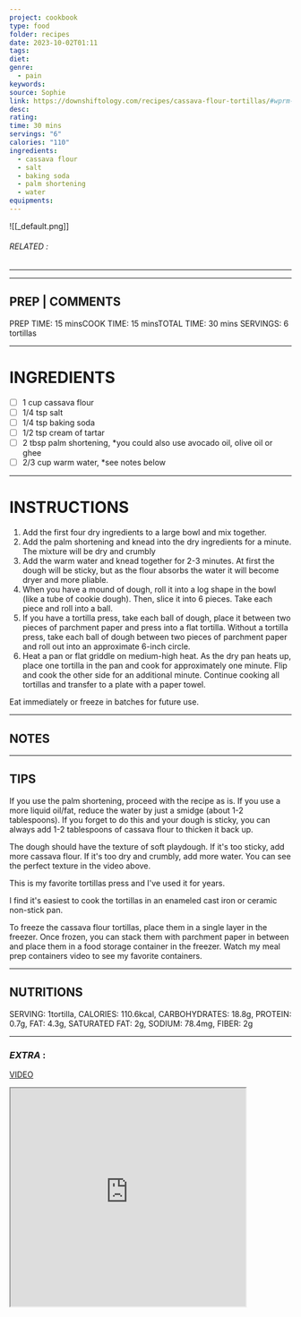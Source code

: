 ```yaml
---
project: cookbook
type: food
folder: recipes
date: 2023-10-02T01:11
tags: 
diet: 
genre:
  - pain
keywords: 
source: Sophie
link: https://downshiftology.com/recipes/cassava-flour-tortillas/#wprm-recipe-container-33618
desc: 
rating: 
time: 30 mins
servings: "6"
calories: "110"
ingredients:
  - cassava flour
  - salt
  - baking soda
  - palm shortening
  - water
equipments:
---
```


![[_default.png]]
###### *RELATED* : 
---


---
## PREP | COMMENTS

PREP TIME: 15 minsCOOK TIME: 15 minsTOTAL TIME: 30 mins
SERVINGS: 6 tortillas

---
# INGREDIENTS

- [ ] 1 cup cassava flour
- [ ] 1/4 tsp salt
- [ ] 1/4 tsp baking soda
- [ ] 1/2 tsp cream of tartar
- [ ] 2 tbsp palm shortening, *you could also use avocado oil, olive oil or ghee
- [ ] 2/3 cup warm water, *see notes below

---
# INSTRUCTIONS

1. Add the first four dry ingredients to a large bowl and mix together.
2. Add the palm shortening and knead into the dry ingredients for a minute. The mixture will be dry and crumbly
3. Add the warm water and knead together for 2-3 minutes. At first the dough will be sticky, but as the flour absorbs the water it will become dryer and more pliable.
4. When you have a mound of dough, roll it into a log shape in the bowl (like a tube of cookie dough). Then, slice it into 6 pieces. Take each piece and roll into a ball.
5. If you have a tortilla press, take each ball of dough, place it between two pieces of parchment paper and press into a flat tortilla. Without a tortilla press, take each ball of dough between two pieces of parchment paper and roll out into an approximate 6-inch circle.
6. Heat a pan or flat griddle on medium-high heat. As the dry pan heats up, place one tortilla in the pan and cook for approximately one minute. Flip and cook the other side for an additional minute. Continue cooking all tortillas and transfer to a plate with a paper towel.

Eat immediately or freeze in batches for future use.

---
## NOTES



---
## TIPS

If you use the palm shortening, proceed with the recipe as is. If you use a more liquid oil/fat, reduce the water by just a smidge (about 1-2 tablespoons). If you forget to do this and your dough is sticky, you can always add 1-2 tablespoons of cassava flour to thicken it back up.

The dough should have the texture of soft playdough. If it's too sticky, add more cassava flour. If it's too dry and crumbly, add more water. You can see the perfect texture in the video above.

This is my favorite tortillas press and I've used it for years.

I find it's easiest to cook the tortillas in an enameled cast iron or ceramic non-stick pan.

To freeze the cassava flour tortillas, place them in a single layer in the freezer. Once frozen, you can stack them with parchment paper in between and place them in a food storage container in the freezer. Watch my meal prep containers video to see my favorite containers.

---
## NUTRITIONS

SERVING: 1tortilla, CALORIES: 110.6kcal, CARBOHYDRATES: 18.8g, PROTEIN: 0.7g, FAT: 4.3g, SATURATED FAT: 2g, SODIUM: 78.4mg, FIBER: 2g

---
### *EXTRA* :

[VIDEO](https://www.youtube.com/embed/AQeUvyqbPWU)

<iframe allowfullscreen src="https://www.youtube.com/embed/AQeUvyqbPWU" width="420" height="390" />
